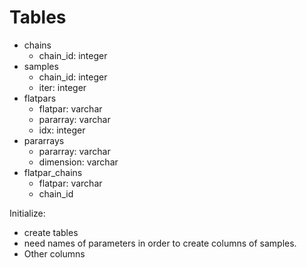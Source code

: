 # Tables

- chains
  - chain_id: integer
- samples
  - chain_id: integer
  - iter: integer
- flatpars
  - flatpar: varchar
  - pararray: varchar
  - idx: integer
- pararrays
  - pararray: varchar
  - dimension: varchar
- flatpar_chains
  - flatpar: varchar
  - chain_id

Initialize: 

- create tables
- need names of parameters in order to create columns of samples.
- Other columns
